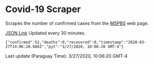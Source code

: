 # Covid-19 Scraper

Scrapes the number of confirmed cases from the [MSPBS](https://www.mspbs.gov.py/covid-19.php) web page.

[JSON Link](https://jmayalag.github.io/covid19-scrape/cases.json)
Updated every 30 minutes.
```
{"confirmed":52,"deaths":0,"recovered":0,"timestamp":"2020-03-27T14:06:20.686Z","pyt":"3/27/2020, 10:06:20 GMT-4"}
```
Last update (Paraguay Time): 3/27/2020, 10:06:20 GMT-4